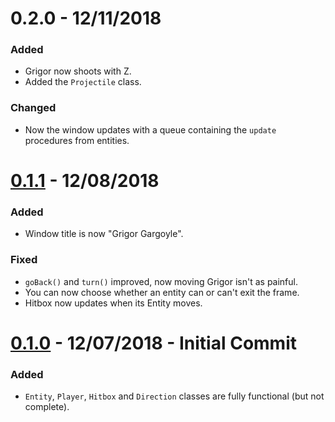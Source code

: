 # 0.2.0 - 12/11/2018
### Added
+ Grigor now shoots with Z.
+ Added the `Projectile` class.

### Changed
+ Now the window updates with a queue containing the `update` procedures from entities.

# [0.1.1](https://github.com/SartoRiccardo/grigorgargoyle/commit/1ebbd7174e2b55a30b95649acbac29d3ed5c0dba) - 12/08/2018
### Added
+ Window title is now "Grigor Gargoyle".

### Fixed
+ `goBack()` and `turn()` improved, now moving Grigor isn't as painful.
+ You can now choose whether an entity can or can't exit the frame.
+ Hitbox now updates when its Entity moves.

# [0.1.0](https://github.com/SartoRiccardo/grigorgargoyle/commit/73a62d019868a37092d3bb44d9f3e710495f0ef5) - 12/07/2018 - Initial Commit
### Added
+ `Entity`, `Player`, `Hitbox` and `Direction` classes are fully functional (but not complete).
